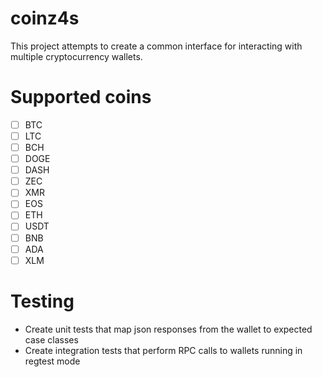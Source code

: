 # coinz4s

This project attempts to create a common interface for interacting with multiple cryptocurrency wallets.

# Supported coins

- [ ] BTC
- [ ] LTC
- [ ] BCH
- [ ] DOGE
- [ ] DASH
- [ ] ZEC
- [ ] XMR
- [ ] EOS
- [ ] ETH
- [ ] USDT
- [ ] BNB
- [ ] ADA
- [ ] XLM

# Testing
- Create unit tests that map json responses from the wallet to expected case classes
- Create integration tests that perform RPC calls to wallets running in regtest mode